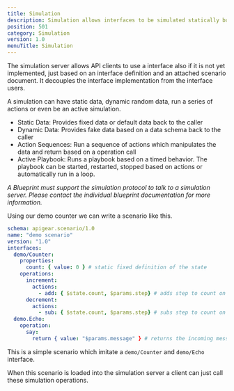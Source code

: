 ```yaml
---
title: Simulation
description: Simulation allows interfaces to be simulated statically but also dynamically
position: 501
category: Simulation
version: 1.0
menuTitle: Simulation
---
```


The simulation server allows API clients to use a interface also if it is not yet implemented, just based on an interface definition and an attached scenario document. It decouples the interface implementation from the interface users. 

A simulation can have static data, dynamic random data, run a series of actions or even be an active simulation.

* Static Data: Provides fixed data or default data back to the caller
* Dynamic Data: Provides fake data based on a data schema back to the caller
* Action Sequences: Run a sequence of actions which manipulates the data and return based on a operation call
* Active Playbook: Runs a playbook based on a timed behavior. The playbook can be started, restarted, stopped based on actions or automatically run in a loop.

*A Blueprint must support the simulation protocol to talk to a simulation server. Please contact the individual blueprint documentation for more information.*


Using our demo counter we can write a scenario like this.

```yaml
schema: apigear.scenario/1.0
name: "demo scenario"
version: "1.0"
interfaces:
  demo/Counter:
    properties:
      count: { value: 0 } # static fixed definition of the state
    operations:
      increment:
        actions:
          - add: { $state.count, $params.step} # adds step to count on every call
      decrement:
        actions:
          - sub: { $state.count, $params.step} # subs step to count on every call
  demo.Echo:
    operation:
      say:
        return { value: "$params.message" } # returns the incoming message param back as result
```

This is a simple scenario which imitate a `demo/Counter` and `demo/Echo` interface.

When this scenario is loaded into the simulation server a client can just call these simulation operations.


        
